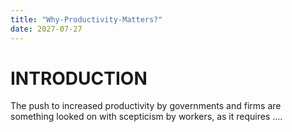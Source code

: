 ```yaml
---
title: "Why-Productivity-Matters?"
date: 2027-07-27
---
```


# INTRODUCTION

The push to increased productivity by governments and firms are something looked on with scepticism by workers, as it requires ....

